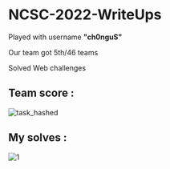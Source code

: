 # NCSC-2022-WriteUps

Played with username **"ch0nguS"**

Our team got 5th/46 teams 

Solved Web challenges

## Team score :
![task_hashed](https://user-images.githubusercontent.com/58823465/151805184-05292ad7-6630-4776-8fe5-2826ecf90ee1.png)


## My solves : 

![1](https://user-images.githubusercontent.com/58823465/151805308-dd5d2212-6a7f-46ee-8214-8b0eb5ac3663.png)


